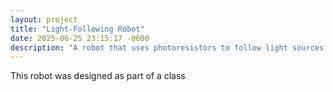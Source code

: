 ```yaml
---
layout: project
title: "Light-Following Robot"
date: 2025-06-25 23:15:17 -0600
description: "A robot that uses photoresistors to follow light sources."
---
```

This robot was designed as part of a class
